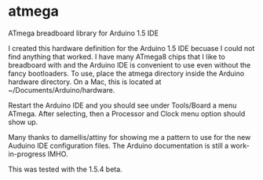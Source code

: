 atmega
======

ATmega breadboard library for Arduino 1.5 IDE

I created this hardware definition for the Arduino 1.5 IDE becuase I could not find anything that worked.  I have many ATmega8 chips that I like to breadboard with and the Arduino IDE is convenient to use even without the fancy bootloaders.  To use, place the atmega directory inside the Arduino hardware directory.  On a Mac, this is located at ~/Documents/Arduino/hardware.

Restart the Arduino IDE and you should see under Tools/Board a menu ATmega.  After selecting, then a Processor and Clock menu option should show up.

Many thanks to damellis/attiny for showing me a pattern to use for the new Auduino IDE configuration files.  The Arduino documentation is still a work-in-progress IMHO.

This was tested with the 1.5.4 beta.
